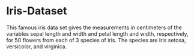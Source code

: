 # Iris-Dataset
This famous iris data set gives the measurements in centimeters of the variables sepal length 
and width and petal length and width, respectively, for 50 flowers from each of 3 species of iris. 
The species are Iris setosa, versicolor, and virginica.
